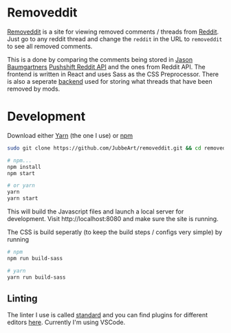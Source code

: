 # Removeddit
[Removeddit](https://removeddit.com) is a site for viewing removed comments / threads from [Reddit](https://www.reddit.com).
Just go to any reddit thread and change the `reddit` in the URL to `removeddit` to see all removed comments.

This is a done by comparing the comments being stored in [Jason Baumgartners](https://pushshift.io/) [Pushshift Reddit API](https://github.com/pushshift/api) and the ones from Reddit API. The frontend is written in React and uses Sass as the CSS Preprocessor. There is also a seperate [backend](https://github.com/JubbeArt/removeddit-api) used for storing what threads that have been removed by mods.

# Development
Download either [Yarn](https://yarnpkg.com/en/docs/install) (the one I use) or [npm](https://www.npmjs.com/get-npm) 

```bash
sudo git clone https://github.com/JubbeArt/removeddit.git && cd removeddit

# npm...
npm install
npm start

# or yarn
yarn
yarn start
```

This will build the Javascript files and launch a local server for development. Visit http://localhost:8080 and make sure the site is running.

The CSS is build seperatly (to keep the build steps / configs very simple) by running
```bash
# npm
npm run build-sass

# yarn
yarn run build-sass
```

## Linting
The linter I use is called [standard](https://standardjs.com/) and you can find plugins for different editors [here](https://standardjs.com/#are-there-text-editor-plugins). Currently I'm using VSCode.